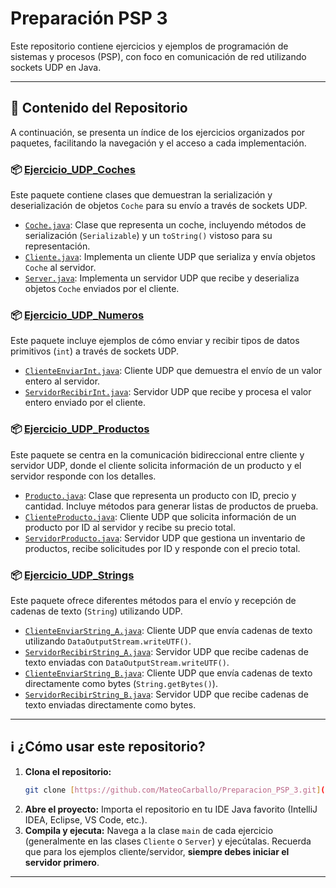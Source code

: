 # Preparación PSP 3

Este repositorio contiene ejercicios y ejemplos de programación de sistemas y procesos (PSP), con foco en comunicación de red utilizando sockets UDP en Java.

---

## 🚀 Contenido del Repositorio

A continuación, se presenta un índice de los ejercicios organizados por paquetes, facilitando la navegación y el acceso a cada implementación.

### 📦 [Ejercicio_UDP_Coches](https://github.com/MateoCarballo/Preparacion_PSP_3/tree/main/Ejercicio_UDP_Coches)

Este paquete contiene clases que demuestran la serialización y deserialización de objetos `Coche` para su envío a través de sockets UDP.

* [`Coche.java`](https://github.com/MateoCarballo/Preparacion_PSP_3/main/Ejercicio_UDP_Coches/Coche.java): Clase que representa un coche, incluyendo métodos de serialización (`Serializable`) y un `toString()` vistoso para su representación.
* [`Cliente.java`](https://github.com/MateoCarballo/Preparacion_PSP_3/blob/main/Ejercicio_UDP_Coches/Cliente.java): Implementa un cliente UDP que serializa y envía objetos `Coche` al servidor.
* [`Server.java`](https://github.com/MateoCarballo/Preparacion_PSP_3/blob/main/Ejercicio_UDP_Coches/Server.java): Implementa un servidor UDP que recibe y deserializa objetos `Coche` enviados por el cliente.

### 📦 [Ejercicio_UDP_Numeros](https://github.com/MateoCarballo/Preparacion_PSP_3/tree/main/Ejercicio_UDP_Numeros)

Este paquete incluye ejemplos de cómo enviar y recibir tipos de datos primitivos (`int`) a través de sockets UDP.

* [`ClienteEnviarInt.java`](https://github.com/MateoCarballo/Preparacion_PSP_3/blob/main/Ejercicio_UDP_Numeros/ClienteEnviarInt.java): Cliente UDP que demuestra el envío de un valor entero al servidor.
* [`ServidorRecibirInt.java`](https://github.com/MateoCarballo/Preparacion_PSP_3/blob/main/Ejercicio_UDP_Numeros/ServidorRecibirInt.java): Servidor UDP que recibe y procesa el valor entero enviado por el cliente.

### 📦 [Ejercicio_UDP_Productos](https://github.com/MateoCarballo/Preparacion_PSP_3/tree/main/Ejercicio_UDP_Productos)

Este paquete se centra en la comunicación bidireccional entre cliente y servidor UDP, donde el cliente solicita información de un producto y el servidor responde con los detalles.

* [`Producto.java`](https://github.com/MateoCarballo/Preparacion_PSP_3/blob/main/Ejercicio_UDP_Productos/Producto.java): Clase que representa un producto con ID, precio y cantidad. Incluye métodos para generar listas de productos de prueba.
* [`ClienteProducto.java`](https://github.com/MateoCarballo/Preparacion_PSP_3/blob/main/Ejercicio_UDP_Productos/ClienteProducto.java): Cliente UDP que solicita información de un producto por ID al servidor y recibe su precio total.
* [`ServidorProducto.java`](https://github.com/MateoCarballo/Preparacion_PSP_3/blob/main/Ejercicio_UDP_Productos/ServidorProducto.java): Servidor UDP que gestiona un inventario de productos, recibe solicitudes por ID y responde con el precio total.

### 📦 [Ejercicio_UDP_Strings](https://github.com/MateoCarballo/Preparacion_PSP_3/tree/main/Ejercicio_UDP_Strings)

Este paquete ofrece diferentes métodos para el envío y recepción de cadenas de texto (`String`) utilizando UDP.

* [`ClienteEnviarString_A.java`](https://github.com/MateoCarballo/Preparacion_PSP_3/blob/main/Ejercicio_UDP_Strings/ClienteEnviarString_A.java): Cliente UDP que envía cadenas de texto utilizando `DataOutputStream.writeUTF()`.
* [`ServidorRecibirString_A.java`](https://github.com/MateoCarballo/Preparacion_PSP_3/blob/main/Ejercicio_UDP_Strings/ServidorRecibirString_A.java): Servidor UDP que recibe cadenas de texto enviadas con `DataOutputStream.writeUTF()`.
* [`ClienteEnviarString_B.java`](https://github.com/MateoCarballo/Preparacion_PSP_3/blob/main/Ejercicio_UDP_Strings/ClienteEnviarString_B.java): Cliente UDP que envía cadenas de texto directamente como bytes (`String.getBytes()`).
* [`ServidorRecibirString_B.java`](https://github.com/MateoCarballo/Preparacion_PSP_3/blob/main/Ejercicio_UDP_Strings/ServidorRecibirString_B.java): Servidor UDP que recibe cadenas de texto enviadas directamente como bytes.

---

## ℹ️ ¿Cómo usar este repositorio?

1.  **Clona el repositorio:**
    ```bash
    git clone [https://github.com/MateoCarballo/Preparacion_PSP_3.git](https://github.com/MateoCarballo/Preparacion_PSP_3.git)
    ```
2.  **Abre el proyecto:** Importa el repositorio en tu IDE Java favorito (IntelliJ IDEA, Eclipse, VS Code, etc.).
3.  **Compila y ejecuta:** Navega a la clase `main` de cada ejercicio (generalmente en las clases `Cliente` o `Server`) y ejecútalas. Recuerda que para los ejemplos cliente/servidor, **siempre debes iniciar el servidor primero**.

---
